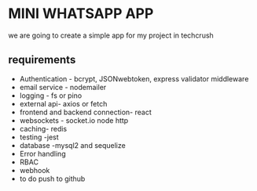 # MINI WHATSAPP APP

we are going to create a simple app for my project in techcrush

## requirements

- Authentication - bcrypt, JSONwebtoken, express validator middleware 
- email service - nodemailer
- logging - fs or pino
- external api- axios or fetch
- frontend and backend connection- react
- websockets - socket.io node http 
- caching- redis
- testing -jest
- database -mysql2 and sequelize
- Error handling
- RBAC
- webhook
- to do push to github
